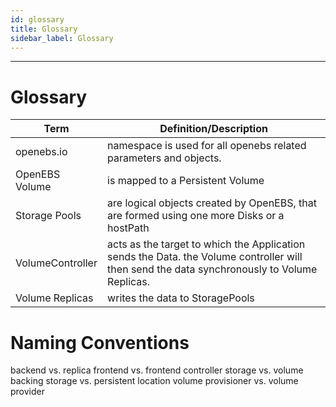 ```yaml
---
id: glossary
title: Glossary
sidebar_label: Glossary
---
```


------




# Glossary

| Term  | Definition/Description |
| ------------- | ------------- |
| openebs.io  | namespace is used for all openebs related parameters and objects.  |
| OpenEBS Volume  | is mapped to a Persistent Volume  |
| Storage Pools | are logical objects created by OpenEBS, that are formed using one more Disks or a hostPath |
| VolumeController | acts as the target to which the Application sends the Data. the Volume controller will then send the data synchronously to Volume Replicas. |
| Volume Replicas | writes the data to StoragePools |




# Naming Conventions

backend vs. replica
frontend vs. frontend controller
storage vs. volume
backing storage vs. persistent location
volume provisioner vs. volume provider











<!-- Hotjar Tracking Code for https://docs.openebs.io -->
<script>
   (function(h,o,t,j,a,r){
       h.hj=h.hj||function(){(h.hj.q=h.hj.q||[]).push(arguments)};
       h._hjSettings={hjid:785693,hjsv:6};
       a=o.getElementsByTagName('head')[0];
       r=o.createElement('script');r.async=1;
       r.src=t+h._hjSettings.hjid+j+h._hjSettings.hjsv;
       a.appendChild(r);
   })(window,document,'https://static.hotjar.com/c/hotjar-','.js?sv=');
</script>

<!-- Global site tag (gtag.js) - Google Analytics -->
<script async src="https://www.googletagmanager.com/gtag/js?id=UA-92076314-12"></script>
<script>
  window.dataLayer = window.dataLayer || [];
  function gtag(){dataLayer.push(arguments);}
  gtag('js', new Date());

  gtag('config', 'UA-92076314-12');
</script>
